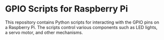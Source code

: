 # GPIO Scripts for Raspberry Pi

This repository contains Python scripts for interacting with the GPIO pins on a Raspberry Pi. 
The scripts control various components such as LED lights, a servo motor, and other mechanisms.